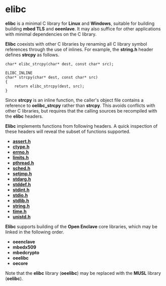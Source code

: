 elibc
=====

**elibc** is a minimal C library for **Linux** and **Windows**, suitable for
building building **mbed TLS** and **oeenlave**. It may also suffice for other
applications with minimal dependencies on the C library.

**Elibc** coexists with other C libraries by renaming all C library symbol
references through the use of inlines. For example, the **string.h** header
defines **strcpy** as follows.

```
char* elibc_strcpy(char* dest, const char* src);

ELIBC_INLINE
char* strcpy(char* dest, const char* src)
{
    return elibc_strcpy(dest, src);
}
```

Since **strcpy** is an inline function, the caller's object file contains a
reference to **oelibc_strcpy** rather than **strcpy**. This avoids conflicts
with other C libraries, but requires that the calling sources be recompiled
with the **elibc** headers.

**Elibc** implements functions from following headers. A quick inspection
of these headers will reveal the subset of functions supported.

- [**assert.h**](../include/openenclave/elibc/assert.h)
- [**ctype.h**](../include/openenclave/elibc/ctype.h)
- [**errno.h**](../include/openenclave/elibc/errno.h)
- [**limits.h**](../include/openenclave/elibc/limits.h)
- [**pthread.h**](../include/openenclave/elibc/pthread.h)
- [**sched.h**](../include/openenclave/elibc/sched.h)
- [**setjmp.h**](../include/openenclave/elibc/setjmp.h)
- [**stdarg.h**](../include/openenclave/elibc/stdarg.h)
- [**stddef.h**](../include/openenclave/elibc/stddef.h)
- [**stdint.h**](../include/openenclave/elibc/stdint.h)
- [**stdio.h**](../include/openenclave/elibc/stdio.h)
- [**stdlib.h**](../include/openenclave/elibc/stdlib.h)
- [**string.h**](../include/openenclave/elibc/string.h)
- [**time.h**](../include/openenclave/elibc/time.h)
- [**unistd.h**](../include/openenclave/elibc/unistd.h)

**Elibc** supports building of the **Open Enclave** core libraries, which
may be linked in the following order.

- **oeenclave**
- **mbedx509**
- **mbedcrypto**
- **oeelibc**
- **oecore**

Note that the **elibc** library (**oeelibc**) may be replaced with the **MUSL**
library (**oelibc**).
